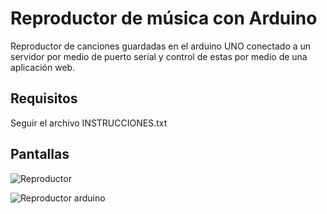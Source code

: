 # Reproductor de música con Arduino
Reproductor de canciones guardadas en el arduino UNO conectado a un servidor por medio de puerto serial y control de estas por medio de una aplicación web.

## Requisitos
Seguir el archivo INSTRUCCIONES.txt


Pantallas
----------
![Reproductor](/ReproductorScreen1.png)

![Reproductor arduino](/ReproductorScreen2.png)
